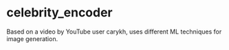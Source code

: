# celebrity_encoder
Based on a video by YouTube user carykh, uses different ML techniques for image generation.
